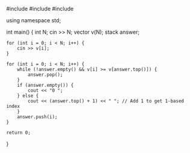 #include <iostream>
#include <vector>
#include <stack>

using namespace std;

int main() {
    int N;
    cin >> N;
    vector<int> v(N);
    stack<int> answer;

    for (int i = 0; i < N; i++) {
        cin >> v[i];
    }

    for (int i = 0; i < N; i++) {
        while (!answer.empty() && v[i] >= v[answer.top()]) {
            answer.pop();
        }
        if (answer.empty()) {
            cout << "0 ";
        } else {
            cout << (answer.top() + 1) << " "; // Add 1 to get 1-based index
        }
        answer.push(i);
    }

    return 0;
}
